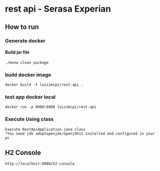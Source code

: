 # rest api - Serasa Experian

## How to run

### Generate docker

#### Build jar file
```
./mvnw clean package
```

### build docker image
```
docker build -t luizimcpi/rest-api .
```

### test app docker local
```
docker run -p 8080:8080 luizimcpi/rest-api
```

### Execute Using class
```
Execute RestApiApplication.java class 
*You need jdk adoptopenjdk/openjdk11 installed and configured in your pc
```

## H2 Console
```
http://localhost:8080/h2-console
```